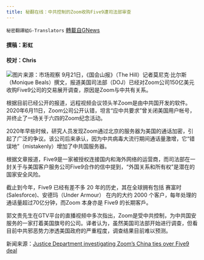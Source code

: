 ```yaml
---
title: 秘翻在线：中共控制的Zoom收购Five9遭司法部审查
---
```

`秘密翻譯組G-Translators` [轉載自GNews](https://gnews.org/zh-hans/1547494/)

#### 撰稿：彩虹

#### 校对：Chris
![](https://assets.gnews.org/wp-content/uploads/2021/09/图片1-2-3.jpg)图片来源：市场观察
9月21日，《国会山报》（The Hill）记者莫尼克·比尔斯（Monique Beals）撰文，报道美国司法部（DOJ）已经对Zoom公司150亿美元收购Five9公司的交易展开调查，原因是Zoom与中共有关系。

根据目前已经公开的报道，远程视频会议领头羊Zoom是由中共国开发的软件。2020年6月11日，Zoom公司公开认错，坦言“应中共要求”曾关闭美国用户帐号，并终止了一场关于六四的Zoom纪念活动。

2020年早些时候，研究人员发现Zoom通过北京的服务器为美国的通话加密，引起了广泛的争议。该公司后来承认，因为中共病毒大流行期间通话量激增，它“错误地”（mistakenly）增加了中共国服务器。

根据文章报道，Five9是一家被授权连接国内和海外网络的运营商，而司法部在一封关于与美国客户服务公司Five9合作的信中提到，“外国关系和所有权”是潜在的国家安全风险。

截止到今年，Five9 已经有差不多 20 年的历史，其在全球拥有包括 赛富时 (Salesforce)、安德玛（Under Armour） 在内的大约 2000 个客户，每年处理的通话量超过70亿分钟，而Zoom 本身亦是 Five9 的长期客戶。

郭文贵先生在GTV平台的直播视频中多次指出，Zoom是受中共控制，为中共国安服务的一家打着美国旗号的公司。译者认为，虽然美国司法部开始进行调查，但看目前中共邪恶势力渗透美国政府的严重程度，调查结果目前难以预测。

新闻来源：[Justice Department investigating Zoom’s China ties over Five9 deal](https://thehill.com/policy/technology/573281-justice-department-investigating-zooms-china-ties-over-five9-deal?rl=1)
